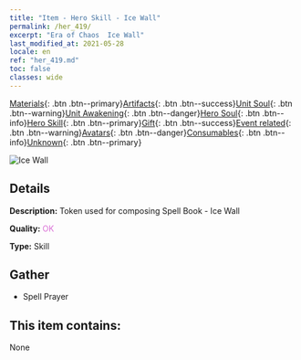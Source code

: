 ```yaml
---
title: "Item - Hero Skill - Ice Wall"
permalink: /her_419/
excerpt: "Era of Chaos  Ice Wall"
last_modified_at: 2021-05-28
locale: en
ref: "her_419.md"
toc: false
classes: wide
---
```

 [Materials](/Items/){: .btn .btn--primary}[Artifacts](/Items/Artifacts/){: .btn .btn--success}[Unit Soul](/Items/UnitSoul/){: .btn .btn--warning}[Unit Awakening](/Items/UnitAwakening/){: .btn .btn--danger}[Hero Soul](/Items/HeroSoul/){: .btn .btn--info}[Hero Skill](/Items/HeroSkill/){: .btn .btn--primary}[Gift](/Items/Gift/){: .btn .btn--success}[Event related](/Items/Events/){: .btn .btn--warning}[Avatars](/Items/Avatars/){: .btn .btn--danger}[Consumables](/Items/Consumables/){: .btn .btn--info}[Unknown](/Items/Unknown/){: .btn .btn--primary}

 ![Ice Wall](/images/t/ps_hanbingmoqiang.png)

## Details
 **Description:** Token used for composing Spell Book - Ice Wall

 **Quality:** <span style="color: #DA70D6">OK</span>

 **Type:** Skill

## Gather

*    Spell Prayer 

## This item contains:

  None


